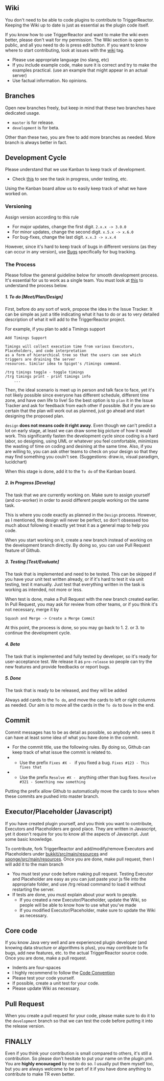 ## Wiki
You don't need to be able to code plugins to contribute to TriggerReactor.  Keeping the Wiki up to date is just as essential as the plugin code itself.  

If you know how to use TriggerReactor and want to make the wiki even better, please don't wait for my permission. The Wiki section is open to public, and all you need to do is press edit button.
If you want to know where to start contributing, look at issues with the [wiki](https://github.com/wysohn/TriggerReactor/issues?q=is%3Aissue+is%3Aopen+label%3Awiki) tag.

* Please use appropriate language (no slang, etc)
* If you include example code, make sure it is correct and try to make the examples practical. (use an example that might appear in an actual server)
* Use factual information.  No opinions.

## Branches
Open new branches freely, but keep in mind that these two branches have dedicated usage.

* `master` is for release.
* `development` is for beta.

Other than these two, you are free to add more branches as needed. More branch is always better in fact.

## Development Cycle
Please understand that we use Kanban to keep track of development.

* Check [this](https://github.com/wysohn/TriggerReactor/projects/) to see the task in progress, under testing, etc.

Using the Kanban board allow us to easily keep track of what we have worked on.

### Versioning
Assign version according to this rule

* For major updates, change the first digit. `2.x.x -> 3.0.0`
* For minor updates, change the second digit. `x.5.x -> x.6.0`
* For bug-fixes, change the last digit. `x.x.3 -> x.x.4`

However, since it's hard to keep track of bugs in different versions (as they can occur in any version), use [Bugs](https://github.com/wysohn/TriggerReactor/projects/5) specifically for bug tracking.

### The Process
Please follow the general guideline below for smooth development process. It's essential for us to work as a single team. You must look at [this](https://github.com/wysohn/TriggerReactor/projects/) to understand the process below.

##### 1. To do [Meet/Plan/Design]
First, before do any sort of work, propose the idea in the Issue Tracker. It can be simple as just a title indicating what it has to do or as to very detailed description of what it will add to the TriggerReactor project.

For example, if you plan to add a Timings support
    
    Add Timings Support

    Timings will collect execution time from various Executors, Placeholders, and code interpretation
    as a form of hierarchical tree so that the users can see which triggers are draining the server
    resources. Similar idea to Spigot's /timings command.

    /trg timings toggle - toggle timings
    /trg timings print - print timings info
        ...

Then, the ideal scenario is meet up in person and talk face to face, yet it's not likely possible since everyone has different schedule, different time zone, and have own life to live! So the best option is to `plan` it in the Issue Tracker and ask for feedback from each other if possible. But if you are so certain that the plan will work out as planned, just go ahead and start designing the proposed plan.

`design` **does not means code it right away**. Even though we can't predict a lot on early stage, at least we can draw some big picture of how it would work. This significantly fasten the development cycle since coding is a hard labor, so designing, using UML or whatever you feel comfortable, minimizes the wasting of time on coding and desining at the same time. Also, if you are willing to, you can ask other teams to check on your design so that they may find something you couln't see. (Suggestions: draw.io, visual paradigm, lucidchart)

When this stage is done, add it to the `To do` of the Kanban board.

##### 2. In Progress [Develop]
The task that we are currently working on. Make sure to assign yourself (and co-worker) in order to avoid different people working on the same task.

This is where you code exactly as planned in the `Design` process. However, as I mentioned, the design will never be perfect, so don't obsessed too much about following it exactly yet treat it as a general map to help you code.

When you start working on it, create a new branch instead of working on the development branch directly. By doing so, you can use Pull Request feature of Github.

##### 3. Testing [Test/Evaluate]
The task that is implemented and need to be tested. This can be skipped if you have your unit test written already, or if it's hard to test it via unit testing, test it manually. Just test that everything written in the task is working as intended, not more or less.

When test is done, make a Pull Request with the new branch created earlier. In Pull Request, you may ask for review from other teams, or if you think it's not necessary, merge it by

    Squash and Merge -> Create a Merge Commit
    
At this point, the process is done, so you may go back to 1. 2. or 3. to continue the development cycle.

##### 4. Beta
The task that is implemented and fully tested by developer, so it's ready for user-acceptance test. We release it as `pre-release` so people can try the new features and provide feedbacks or report bugs.

##### 5. Done
The task that is ready to be released, and they will be added 

Always add cards to the `To do`, and move the cards to left or right columns as needed. Our aim is to move all the cards in the `To do` to `Done` in the end.

## Commit
Commit messages has to be as detail as possible, so anybody who sees it can have at least some idea of what you have done in the commit.

* For the commit title, use the following rules. By doing so, Github can keep track of what issue the commit is related to.
* * Use the prefix `Fixes #X - ` if you fixed a bug. `Fixes #123 - This fixes that`
* * Use the prefix `Resolve #X - ` anything other than bug fixes. `Resolve #321 - Something new something`

Putting the prefix allow Github to automatically move the cards to `Done` when these commits are pushed into master branch.

## Executor/Placeholder (Javascript)
If you have created plugin yourself, and you think you want to contribute, Executors and Placeholders are good place. They are written in Javascript, yet it doesn't require for you to know all the aspects of Javascript.  Just some basic knowledge.

To contribute, fork TriggerReactor and add/modify/remove Executors and Placeholders under 
[bukkit/src/main/resources](https://github.com/wysohn/TriggerReactor/tree/development/bukkit/src/main/resources) and [sponge/src/main/resources](https://github.com/wysohn/TriggerReactor/tree/development/sponge/src/main/resources). Once you are done, make pull request,
then I will add it to the main branch

* You must test your code before making pull request. Testing Executor and Placeholder are easy as you can just paste your js file into
the appropriate folder, and use /trg reload command to load it without restarting the server.
* If tests are done, you must explain about your work to people.
    * If you created a new Executor/Placeholder, update the Wiki, so people will be able to know how to use what you've made
    * If you modified Executor/Placeholder, make sure to update the Wiki as necessary.

## Core code
If you know Java very well and are experienced plugin developer (and knowing data structure or algorithms is plus), you may contribute to fix bugs, add new features, etc. to the actual
TriggerReactor source code. Once you are done, make a pull request.

* Indents are four-spaces
* I highly recommend to follow the [Code Convention](http://www.oracle.com/technetwork/java/codeconvtoc-136057.html)
* Please test your code yourself.
* If possible, create a unit test for your code.
* Please update Wiki as necessary. 

## Pull Request
When you create a pull request for your code, please make sure to do it to the `development` branch so that we can test the code before putting it into the release version.

## FINALLY
Even if you think your contribution is small compared to others, it's still a contribution. So please don't hesitate to put your name on the plugin.yml. You are **highly encouraged** by me to do so. I usually put them myself too, but you are always welcome to be part of it if you have done anything to contribute to make TR even better.
